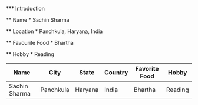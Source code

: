 *** Introduction

** Name * Sachin Sharma </p>
** Location * Panchkula, Haryana, India </p>
** Favourite Food * Bhartha </p>
** Hobby * Reading </p>

| Name | City | State | Country | Favorite Food | Hobby |
| -------------------- | ------------- | ----------- | ------ | ---------- | ----------- |
| Sachin Sharma | Panchkula | Haryana | India | Bhartha | Reading |
